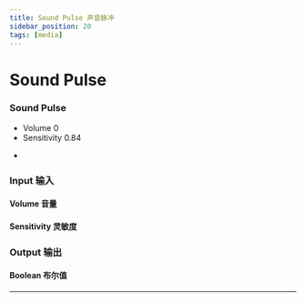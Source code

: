 ```yaml
---
title: Sound Pulse 声音脉冲
sidebar_position: 20
tags: [media]
---
```


# Sound Pulse



<div className="patch-container">
    <div className="patch processor">
        <h3>Sound Pulse</h3>
        <ul className="inputs">
            <li>Volume <span>0</span></li>
            <li>Sensitivity <span>0.84</span></li>
        </ul>
        <ul className="outputs">
            <li><span className="checkbox-off"></span></li>
        </ul>
    </div>
</div>

<div className="port-descriptions">
<div className="inputs">

### Input 输入

#### Volume 音量

#### Sensitivity 灵敏度

</div>
<div className="outputs">

### Output 输出

#### Boolean 布尔值

</div>
</div>


------
